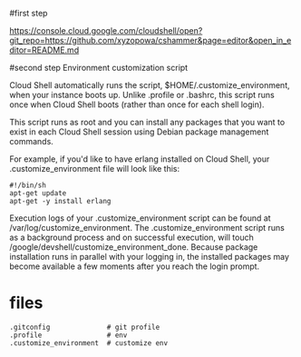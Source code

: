 #first step

https://console.cloud.google.com/cloudshell/open?git_repo=https://github.com/xyzopowa/cshammer&page=editor&open_in_editor=README.md

#second step
Environment customization script

Cloud Shell automatically runs the script, $HOME/.customize_environment, when your instance boots up. Unlike .profile or .bashrc, this script runs once when Cloud Shell boots (rather than once for each shell login).

This script runs as root and you can install any packages that you want to exist in each Cloud Shell session using Debian package management commands.

For example, if you'd like to have erlang installed on Cloud Shell, your .customize_environment file will look like this:
```shell
#!/bin/sh
apt-get update
apt-get -y install erlang
``` 
Execution logs of your .customize_environment script can be found at /var/log/customize_environment. The .customize_environment script runs as a background process and on successful execution, will touch /google/devshell/customize_environment_done. Because package installation runs in parallel with your logging in, the installed packages may become available a few moments after you reach the login prompt.

#


# files

```shell
.gitconfig              # git profile
.profile                # env 
.customize_environment  # customize env
```
